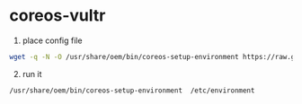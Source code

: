 coreos-vultr
============

1. place config file
```bash
wget -q -N -O /usr/share/oem/bin/coreos-setup-environment https://raw.githubusercontent.com/AoJ/coreos-vultr/master/files/coreos-setup-environment && chmod +x /usr/share/oem/bin/coreos-setup-environment
```
2. run it
```bash
/usr/share/oem/bin/coreos-setup-environment  /etc/environment
```
